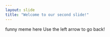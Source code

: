 ```yaml
---
layout: slide
title: "Welcome to our second slide!"
---
```

funny meme here
Use the left arrow to go back!
